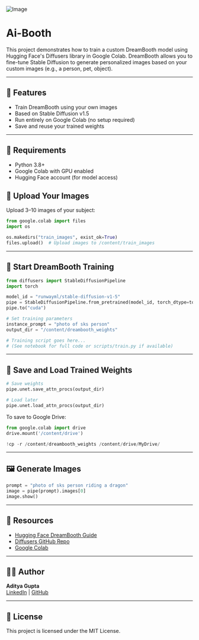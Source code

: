 ![Image](https://github.com/user-attachments/assets/a7b6ebc2-12f1-4bb6-ac44-0cf33c47bccc)


# Ai-Booth


This project demonstrates how to train a custom DreamBooth model using Hugging Face's Diffusers library in Google Colab. DreamBooth allows you to fine-tune Stable Diffusion to generate personalized images based on your custom images (e.g., a person, pet, object).

---

## 🚀 Features

- Train DreamBooth using your own images
- Based on Stable Diffusion v1.5
- Run entirely on Google Colab (no setup required)
- Save and reuse your trained weights

---

## 🧰 Requirements

- Python 3.8+
- Google Colab with GPU enabled
- Hugging Face account (for model access)

## 📁 Upload Your Images

Upload 3–10 images of your subject:

```python
from google.colab import files
import os

os.makedirs("train_images", exist_ok=True)
files.upload()  # Upload images to /content/train_images
```

---

## 🧠 Start DreamBooth Training

```python
from diffusers import StableDiffusionPipeline
import torch

model_id = "runwayml/stable-diffusion-v1-5"
pipe = StableDiffusionPipeline.from_pretrained(model_id, torch_dtype=torch.float16)
pipe.to("cuda")

# Set training parameters
instance_prompt = "photo of sks person"
output_dir = "/content/dreambooth_weights"

# Training script goes here...
# (See notebook for full code or scripts/train.py if available)
```

---

## 💾 Save and Load Trained Weights

```python
# Save weights
pipe.unet.save_attn_procs(output_dir)

# Load later
pipe.unet.load_attn_procs(output_dir)
```

To save to Google Drive:

```python
from google.colab import drive
drive.mount('/content/drive')

!cp -r /content/dreambooth_weights /content/drive/MyDrive/
```

---

## 🖼️ Generate Images

```python
prompt = "photo of sks person riding a dragon"
image = pipe(prompt).images[0]
image.show()
```

---

## 📎 Resources

- [Hugging Face DreamBooth Guide](https://huggingface.co/blog/dreambooth)
- [Diffusers GitHub Repo](https://github.com/huggingface/diffusers)
- [Google Colab](https://colab.research.google.com/)

---

## 🧑‍💻 Author

**Aditya Gupta**  
[LinkedIn](https://linkedin.com/in/adityagupta-profile) | [GitHub](https://github.com/your-github-handle)

---

## 📝 License

This project is licensed under the MIT License.
